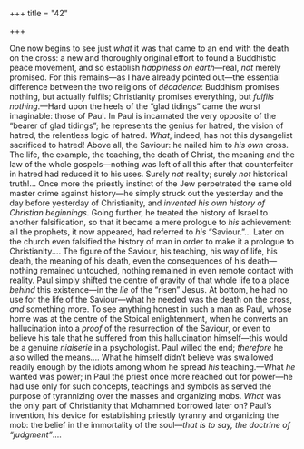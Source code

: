 +++
title = "42"

+++

One now begins to see just *what* it was that came to an end with the death on the cross: a new and thoroughly original effort to found a Buddhistic peace movement, and so establish *happiness on earth*—real, *not* merely promised. For this remains—as I have already pointed out—the essential difference between the two religions of *décadence*: Buddhism promises nothing, but actually fulfils; Christianity promises everything, but *fulfils nothing*.—Hard upon the heels of the “glad tidings” came the worst imaginable: those of Paul. In Paul is incarnated the very opposite of the “bearer of glad tidings”; he represents the genius for hatred, the vision of hatred, the relentless logic of hatred. *What*, indeed, has not this dysangelist sacrificed to hatred\! Above all, the Saviour: he nailed him to *his own* cross. The life, the example, the teaching, the death of Christ, the meaning and the law of the whole gospels—nothing was left of all this after that counterfeiter in hatred had reduced it to his uses. Surely *not* reality; surely *not* historical truth\!... Once more the priestly instinct of the Jew perpetrated the same old master crime against history—he simply struck out the yesterday and the day before yesterday of Christianity, and *invented his own history of Christian beginnings*. Going further, he treated the history of Israel to another falsification, so that it became a mere prologue to *his* achievement: all the prophets, it now appeared, had referred to *his* “Saviour.”... Later on the church even falsified the history of man in order to make it a prologue to Christianity.... The figure of the Saviour, his teaching, his way of life, his death, the meaning of his death, even the consequences of his death—nothing remained untouched, nothing remained in even remote contact with reality. Paul simply shifted the centre of gravity of that whole life to a place *behind* this existence—in the *lie* of the “risen” Jesus. At bottom, he had no use for the life of the Saviour—what he needed was the death on the cross, *and* something more. To see anything honest in such a man as Paul, whose home was at the centre of the Stoical enlightenment, when he converts an hallucination into a *proof* of the resurrection of the Saviour, or even to believe his tale that he suffered from this hallucination himself—this would be a genuine *niaiserie* in a psychologist. Paul willed the end; *therefore* he also willed the means.... What he himself didn’t believe was swallowed readily enough by the idiots among whom he spread *his* teaching.—What *he* wanted was power; in Paul the priest once more reached out for power—he had use only for such concepts, teachings and symbols as served the purpose of tyrannizing over the masses and organizing mobs. *What* was the only part of Christianity that Mohammed borrowed later on? Paul’s invention, his device for establishing priestly tyranny and organizing the mob: the belief in the immortality of the soul—*that is to say, the doctrine of “judgment”*....
